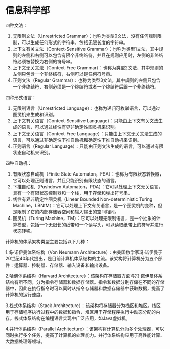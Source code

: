 # 信息科学部

四种文法：

1. 无限制文法（Unrestricted Grammar）：也称为类型0文法，没有任何规则限制，可以生成任何形式的字符串，包括无限长度的字符串。
2. 上下文有关文法（Context-Sensitive Grammar）：也称为类型1文法，其中规则的左侧和右侧可以包含有限个非终结符，并且在规则应用时，左侧的非终结符必须被替换为右侧的符号串。
3. 上下文无关文法（Context-Free Grammar）：也称为类型2文法，其中规则的左侧只包含一个非终结符，右侧可以是任何符号串。
4. 正则文法（Regular Grammar）：也称为类型3文法，其中规则的左侧只包含一个非终结符，右侧必须是一个终结符或者一个终结符后跟一个非终结符。

四种形式语言：

1. 无限制语言（Unrestricted Language）：也称为递归可枚举语言，可以通过图灵机来生成和识别。
2. 上下文有关语言（Context-Sensitive Language）：只能由上下文有关文法生成的语言，可以通过线性有界非确定性图灵机来识别。
3. 上下文无关语言（Context-Free Language）：只能由上下文无关文法生成的语言，可以通过非确定性下推自动机和确定性下推自动机来识别。
4. 正则语言（Regular Language）：只能由正则文法生成的语言，可以通过有限状态自动机来识别。

四种自动机：

1. 有限状态自动机（Finite State Automaton，FSA）：也称为有限状态转换器，它可以处理正则语言，并且只能识别有限状态的语言。
2. 下推自动机（Pushdown Automaton，PDA）：它可以处理上下文无关语言，具有一个有限状态控制器和一个栈，用于存储和弹出符号串。
3. 线性有界非确定性图灵机（Linear Bounded Non-deterministic Turing Machine，LBNtM）：它可以处理上下文有关语言，是一个图灵机的变种，但是限制了它的内部存储器空间和输入输出的空间相同。
4. 图灵机（Turing Machine，TM）：它可以处理无限制语言，是一个抽象的计算模型，包括一个无限长的纸带和一个读写头，可以读取纸带上的符号并进行状态转移。

计算机的体系架构类型主要包括以下几种：

1.冯·诺伊曼体系结构（Von Neumann Architecture）：由美国数学家冯·诺伊曼于20世纪40年代提出，是目前计算机体系结构的主流。该架构将计算机分为五个部件：运算器、控制器、存储器、输入设备和输出设备。

2.哈佛体系结构（Harvard Architecture）：该架构在存储器方面与冯·诺伊曼体系结构有所不同，分为指令存储器和数据存储器。指令和数据分别存储在不同的存储器中，因此在执行指令时可以同时从指令存储器和数据存储器中获取数据，提高了计算机的运行速度。

3.栈式体系结构（Stack Architecture）：该架构将存储器分为栈区和堆区。栈区用于存储程序执行过程中的数据和指令，堆区用于存储程序执行中动态分配的内存。栈式体系结构在编程语言实现中广泛应用，如Java虚拟机。

4.并行体系结构（Parallel Architecture）：该架构将计算机分为多个处理器，可以同时执行多个任务，提高了计算机的处理能力。并行体系结构应用于高性能计算、大数据处理等领域。
